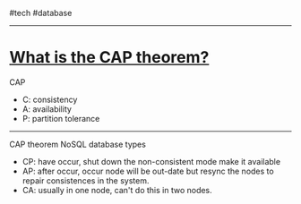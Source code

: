 #tech #database 

---
# [What is the CAP theorem?](https://www.ibm.com/topics/cap-theorem)

CAP
- C: consistency
- A: availability
- P: partition tolerance


-----
CAP theorem NoSQL database types

- CP: have occur, shut down the non-consistent mode make it available
- AP: after occur, occur node will be out-date but resync the nodes to repair consistences in the system.
- CA: usually in one node, can't do this in two nodes.